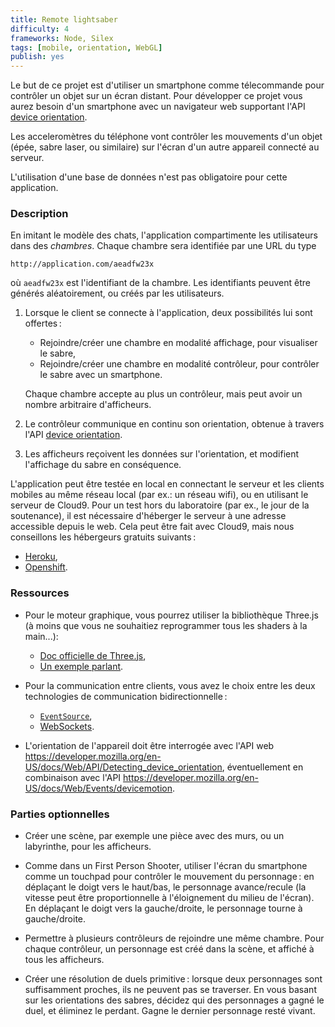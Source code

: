 ```yaml
---
title: Remote lightsaber
difficulty: 4
frameworks: Node, Silex
tags: [mobile, orientation, WebGL]
publish: yes
---
```


Le but de ce projet est d'utiliser un smartphone comme télecommande
pour contrôler un objet sur un écran distant. Pour développer ce
projet vous aurez besoin d'un smartphone avec un navigateur web
supportant l'API
[device orientation](https://developer.mozilla.org/en-US/docs/Web/API/Detecting_device_orientation).

Les acceleromètres du téléphone vont contrôler les mouvements d'un
objet (épée, sabre laser, ou similaire) sur l'écran d'un autre
appareil connecté au serveur.

L'utilisation d'une base de données n'est pas obligatoire pour cette
application.

### Description

En imitant le modèle des chats, l'application compartimente les
utilisateurs dans des *chambres*. Chaque chambre sera identifiée par
une URL du type

~~~
http://application.com/aeadfw23x
~~~

où `aeadfw23x` est l'identifiant de la chambre. Les identifiants
peuvent être générés aléatoirement, ou créés par les utilisateurs.

1. Lorsque le client se connecte à l'application, deux possibilités lui
   sont offertes :
   
   - Rejoindre/créer une chambre en modalité affichage, pour
     visualiser le sabre,
   - Rejoindre/créer une chambre en modalité contrôleur, pour
     contrôler le sabre avec un smartphone.
   
   Chaque chambre accepte au plus un contrôleur, mais peut avoir un
   nombre arbitraire d'afficheurs.

2. Le contrôleur communique en continu son orientation, obtenue à
   travers l'API
   [device orientation](https://developer.mozilla.org/en-US/docs/Web/API/Detecting_device_orientation).

3. Les afficheurs reçoivent les données sur l'orientation, et
   modifient l'affichage du sabre en conséquence.

L'application peut être testée en local en connectant le serveur et
les clients mobiles au même réseau local (par ex.: un réseau wifi), ou
en utilisant le serveur de Cloud9. Pour un test hors du laboratoire
(par ex., le jour de la soutenance), il est nécessaire d'héberger le
serveur à une adresse accessible depuis le web. Cela peut être fait
avec Cloud9, mais nous conseillons les hébergeurs gratuits suivants :

- [Heroku](https://heroku.com),
- [Openshift](https://openshift.com).


### Ressources

- Pour le moteur graphique, vous pourrez utiliser la bibliothèque
  Three.js (à moins que vous ne souhaitiez reprogrammer tous les
  shaders à la main...):
  
  - [Doc officielle de Three.js](http://threejs.org/docs/),
  - [Un exemple parlant](https://codepen.io/defeo/pen/qbeJML/).

- Pour la communication entre clients, vous avez le choix entre les
  deux technologies de communication bidirectionnelle :
  
  - [`EventSource`](https://developer.mozilla.org/docs/Web/API/EventSource),
  - [WebSockets](https://developer.mozilla.org/en/docs/WebSockets).

- L'orientation de l'appareil doit être interrogée avec l'API web
  <https://developer.mozilla.org/en-US/docs/Web/API/Detecting_device_orientation>,
  éventuellement en combinaison avec l'API
  <https://developer.mozilla.org/en-US/docs/Web/Events/devicemotion>.

### Parties optionnelles

- Créer une scène, par exemple une pièce avec des murs, ou un
  labyrinthe, pour les afficheurs.

- Comme dans un First Person Shooter, utiliser l'écran du smartphone
  comme un touchpad pour contrôler le mouvement du personnage : en
  déplaçant le doigt vers le haut/bas, le personnage avance/recule (la
  vitesse peut être proportionnelle à l'éloignement du milieu de
  l'écran). En déplaçant le doigt vers la gauche/droite, le personnage
  tourne à gauche/droite.

- Permettre à plusieurs contrôleurs de rejoindre une même
  chambre. Pour chaque contrôleur, un personnage est créé dans la
  scène, et affiché à tous les afficheurs.

- Créer une résolution de duels primitive : lorsque deux personnages
  sont suffisamment proches, ils ne peuvent pas se traverser. En vous
  basant sur les orientations des sabres, décidez qui des personnages
  a gagné le duel, et éliminez le perdant. Gagne le dernier personnage
  resté vivant.
